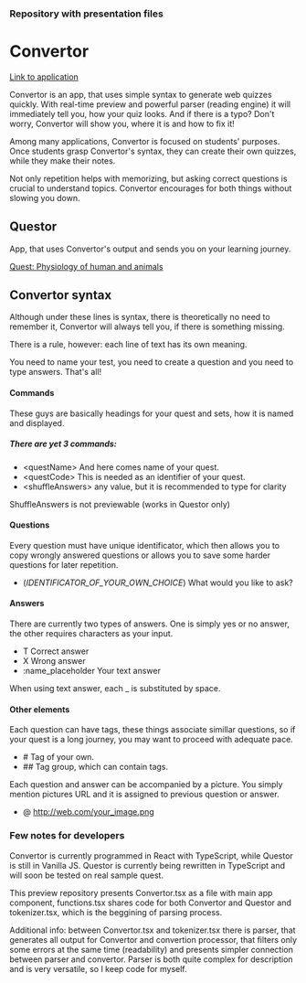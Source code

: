 ### Repository with presentation files

# Convertor
[Link to application](http://questor.wz.cz/convertor)

Convertor is an app, that uses simple syntax to generate web quizzes quickly. With real-time preview and powerful parser (reading engine) it will immediately tell you, how your quiz looks. And if there is a typo? Don't worry, Convertor will show you, where it is and how to fix it!

Among many applications, Convertor is focused on students' purposes. Once students grasp Convertor's syntax, they can create their own quizzes, while they make their notes.

Not only repetition helps with memorizing, but asking correct questions is crucial to understand topics. Convertor encourages for both things without slowing you down.

## Questor

App, that uses Convertor's output and sends you on your learning journey.

[Quest: Physiology of human and animals](http://wourly.xf.cz/questor/?test=MB150P26B)

## Convertor syntax

Although under these lines is syntax, there is theoretically no need to remember it, Convertor will always tell you, if there is something missing.

There is a rule, however: each line of text has its own meaning.

You need to name your test, you need to create a question and you need to type answers. That's all!

#### Commands

These guys are basically headings for your quest and sets, how it is named and displayed.

##### There are yet 3 commands:

+ \<questName> And here comes name of your quest.
+ \<questCode> This is needed as an identifier of your quest.
+ \<shuffleAnswers> any value, but it is recommended to type <true> for clarity

ShuffleAnswers is not previewable (works in Questor only)

#### Questions

Every question must have unique identificator, which then allows you to copy wrongly answered questions or allows you to save some harder questions for later repetition.

+ (_IDENTIFICATOR_OF_YOUR_OWN_CHOICE_) What would you like to ask?

#### Answers

There are currently two types of answers. One is simply yes or no answer, the other requires characters as your input.

+ T Correct answer
+ X Wrong answer
+ :name_placeholder Your text answer

When using text answer, each _ is substituted by space.

#### Other elements

Each question can have tags, these things associate simillar questions, so if your quest is a long journey, you may want to proceed with adequate pace.

+ \# Tag of your own.
+ \## Tag group, which can contain tags.

Each question and answer can be accompanied by a picture. You simply mention pictures URL and it is assigned to previous question or answer.

+ @ http://web.com/your_image.png

### Few notes for developers

Convertor is currently programmed in React with TypeScript, while Questor is still in Vanilla JS. Questor is currently being rewritten in TypeScript and will soon be tested on real sample quest.

This preview repository presents Convertor.tsx as a file with main app component, functions.tsx shares code for both Convertor and Questor and tokenizer.tsx, which is the beggining of parsing process.

Additional info: between Convertor.tsx and tokenizer.tsx there is parser, that generates all output for Convertor and convertion processor, that filters only some errors at the same time (readability) and presents simpler connection between parser and convertor. Parser is both quite complex for description and is very versatile, so I keep code for myself.

